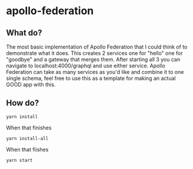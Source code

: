 # apollo-federation

## What do?

The most basic implementation of Apollo Federation that I could think of to demonstrate what it does. This creates 2 services one for "hello" one for "goodbye" and a gateway that merges them. After starting all 3 you can navigate to localhost:4000/graphql and use either service. Apollo Federation can take as many services as you'd like and combine it to one single schema, feel free to use this as a template for making an actual GOOD app with this.

## How do?

```
yarn install
```
When that finishes
```
yarn install-all
```
When that fiishes
```
yarn start
````

